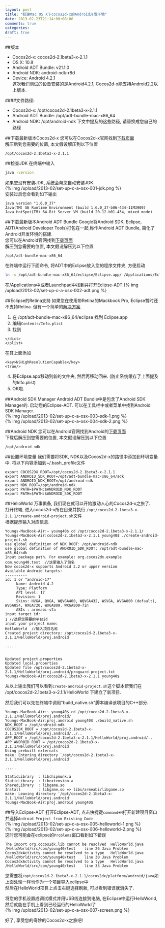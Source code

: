 ```yaml
---
layout: post
title: "搭建Mac OS X下cocos2d-x的Android开发环境"
date: 2013-02-23T21:14:00+08:00
comments: true
categories: 
draft: true
---
```


##版本
* Cocos2d-x: cocos2d-2.1beta3-x-2.1.1
* OS X: 10.8
* Android ADT Bundle: v21.1.0
* Android NDK: android-ndk-r8d
* Device: Android 4.2.1     
这次我们测试的设备安装的是Android4.2.1, Cocos2d-x能支持Android2.2以上版本.

####文件路径:
<!--more-->

* Cocos2d-x: /opt/cocos2d-2.1beta3-x-2.1.1
* Android ADT Bundle: /opt/adt-bundle-mac-x86\_64
* Android NDK: /opt/android-ndk
下文中提及的这些路径, 请替换成您自己的路径

##下载最新版本Cocos2d-x
您可以在Cocos2d-x官网找到[下载页面](http://www.cocos2d-x.org/projects/cocos2d-x/wiki/Download)    
解压后到您需要的位置, 本文假设解压到以下位置   
```
/opt/cocos2d-2.1beta3-x-2.1.1
```
##检查JDK
在终端中输入
``` sh
java -version
```
如果您没有安装JDK, 系统会帮您自动安装JDK.   
{% img /upload/2013-02/set-up-c-a-osx-001-jdk.png %}   
安装过后您会看到如下输出    
```
java version "1.6.0_37"
Java(TM) SE Runtime Environment (build 1.6.0_37-b06-434-11M3909)
Java HotSpot(TM) 64-Bit Server VM (build 20.12-b01-434, mixed mode)
```

##下载最新版本Android ADT Bundle 
Google将Android SDK, Eclipse, ADT(Android Developer Tools)打包在一起,称作Android ADT Bundle, 简化了Android开发环境的搭建.   
您可以在Android官网找到[下载页面](http://developer.android.com/sdk/index.html)    
解压到您需要的位置, 本文假设解压到以下位置    
```
/opt/adt-bundle-mac-x86_64
```
在终端中运行下面命令, 将ADT中的Eclipse放入您的程序文件夹, 方便启动    
``` sh
ln -s /opt/adt-bundle-mac-x86_64/eclipse/Eclipse.app/ /Applications/Eclipse-ADT.app
```
在/Applications中或者Launchpad中找到并打开Eclipse-ADT
{% img /upload/2013-02/set-up-c-a-osx-002-adt.png %}

##Eclipse的Retina支持
如果您在使用带Retina的Mackbook Pro, Eclipse暂时还不支持Retina. 但有一个简单的[解决方案](https://bugs.eclipse.org/bugs/show_bug.cgi?id=382972)   

1. 在 /opt/adt-bundle-mac-x86_64/eclipse 找到 Eclipse.app
2. 编辑`Contents/Info.plist`
3. 找到
```
</dict>
</plist>
```
在其上面添加
```
<key>NSHighResolutionCapable</key>
<true/>
```
4. 将Eclipse.app移动到新的文件夹, 然后再移动回来. (防止系统缓存了上面提及的Info.plist)
5. OK啦.

##Android SDK Manager
Android ADT Bundle中是包含了Android SDK Manager的. 启动您的Eclipse-ADT. 可以在工具栏中或者菜单中找到Android SDK Manager.   
{% img /upload/2013-02/set-up-c-a-osx-003-sdk-1.png %}    
{% img /upload/2013-02/set-up-c-a-osx-004-sdk-2.png %}    

##Android NDK
您可以在Android官网找到Android的[下载页面](http://developer.android.com/tools/sdk/ndk/index.html)    
下载后解压到您需要的位置, 本文假设解压到以下位置
```
/opt/android-ndk
```
##设置环境变量
我们需要将SDK, NDK以及Cocos2d-x的路径中添加到环境变量中. 将以下内容添加到~/.bash_profile文件    
```
export COCOS2DX_ROOT=/opt/cocos2d-2.1beta3-x-2.1.1
export ANDROID_SDK_ROOT=/opt/adt-bundle-mac-x86_64/sdk
export ANDROID_NDK_ROOT=/opt/android-ndk
export NDK_ROOT=/opt/android-ndk
export PATH=$PATH:$ANDROID_NDK_ROOT
export PATH=$PATH:$ANDROID_SDK_ROOT
```

##HelloWorld
万事俱备, 我们现在就可以开始激动人心的Cocos2d-x之旅了.     
打开终端, 进入cocos2d-x所在目录并执行 `/opt/cocos2d-2.1beta3-x-2.1.1/create-android-project.sh`文件    
根据提示输入对应信息.
```
Youngs-MacBook-Air:~ young40$ cd /opt/cocos2d-2.1beta3-x-2.1.1/
Youngs-MacBook-Air:cocos2d-2.1beta3-x-2.1.1 young40$ ./create-android-project.sh 
use global definition of NDK_ROOT: /opt/android-ndk
use global definition of ANDROID_SDK_ROOT: /opt/adt-bundle-mac-x86_64/sdk
Input package path. For example: org.cocos2dx.example
com.young40.test  //这里输入了包名
Now cocos2d-x supports Android 2.2 or upper version
Available Android targets:
----------
id: 1 or "android-17"
     Name: Android 4.2
     Type: Platform
     API level: 17
     Revision: 1
     Skins: HVGA, QVGA, WQVGA400, WQVGA432, WSVGA, WVGA800 (default), WVGA854, WXGA720, WXGA800, WXGA800-7in
     ABIs : armeabi-v7a
input target id:
1 //选择您需要的平台id
input your project name:
HelloWorld  //输入项目名称
Created project directory: /opt/cocos2d-2.1beta3-x-2.1.1/HelloWorld/proj.android

.....


Updated project.properties
Updated local.properties
Updated file /opt/cocos2d-2.1beta3-x-2.1.1/HelloWorld/proj.android/proguard-project.txt
Youngs-MacBook-Air:cocos2d-2.1beta3-x-2.1.1 young40$ 
```
从以上输出我们可以看到`create-android-project.sh`这个脚本帮我们在 /opt/cocos2d-2.1beta3-x-2.1.1/HelloWorld 下建立了新项目.    

然后我们可以先在终端中调用"build_native.sh"脚本编译该项目的C++部分.   
```
Youngs-MacBook-Air:~ young40$ cd /opt/cocos2d-2.1beta3-x-2.1.1/HelloWorld/proj.android/
Youngs-MacBook-Air:proj.android young40$ ./build_native.sh 
NDK_ROOT = /opt/android-ndk
COCOS2DX_ROOT = /opt/cocos2d-2.1beta3-x-2.1.1/HelloWorld/proj.android/../..
APP_ROOT = /opt/cocos2d-2.1beta3-x-2.1.1/HelloWorld/proj.android/..
APP_ANDROID_ROOT = /opt/cocos2d-2.1beta3-x-2.1.1/HelloWorld/proj.android
Using prebuilt externals
make: Entering directory `/opt/cocos2d-2.1beta3-x-2.1.1/HelloWorld/proj.android'

.....

StaticLibrary  : libchipmunk.a
StaticLibrary  : libextension.a
SharedLibrary  : libgame.so
Install        : libgame.so => libs/armeabi/libgame.so
make: Leaving directory `/opt/cocos2d-2.1beta3-x-2.1.1/HelloWorld/proj.android'
Youngs-MacBook-Air:proj.android young40$ 
```
##导入Eclipse-ADT
打开Eclipse-ADT, 点击快捷键`command+N`打开新建项目窗口并选择`Android Project from Existing Code`     
{% img /upload/2013-02/set-up-c-a-osx-005-helloworld-1.png %}    
{% img /upload/2013-02/set-up-c-a-osx-006-helloworld-2.png %}    
这时您可能会在eclipse的`Problems`窗口看到如下错误   
```
The import org.cocos2dx.lib cannot be resolved	HelloWorld.java	/HelloWorld/src/com/young40/test	line 26	Java Problem
Cocos2dxActivity cannot be resolved to a type	HelloWorld.java	/HelloWorld/src/com/young40/test	line 30	Java Problem
Cocos2dxActivity cannot be resolved to a type	HelloWorld.java	/HelloWorld/src/com/young40/test	line 33	Java Problem
```
您需要将`/opt/cocos2d-2.1beta3-x-2.1.1/cocos2dx/platform/android/java`如上面处理一样也作为一个项目导入eclipse中    
然后在HelloWorld项目上点击右键选择刷新, 可以看到错误就消失了.    

将您的手机设置成调试模式并用USB线连接到电脑, 在Eclipse中运行HelloWorld, 然后就能在手机上看到已经运行的HelloWorld了    
{% img /upload/2013-02/set-up-c-a-osx-007-screen.png %}   

好了, 享受您的奇妙的Cocos2d-x之旅吧!
